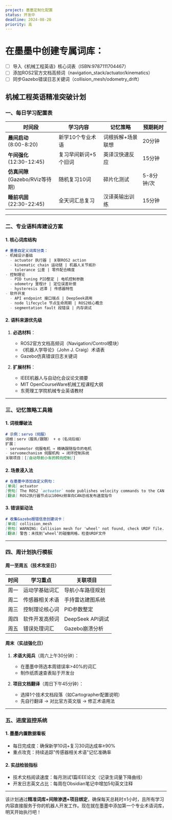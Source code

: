 ```yaml
---
project: 墨墨定制化配置
status: 开发中
deadline: 2024-08-20
priority: 高
---
```

# 在墨墨中创建专属词库：
- [ ] 导入《机械工程英语》核心词表（ISBN:9787111704467）
- [ ] 添加ROS2官方文档高频词（navigation_stack/actuator/kinematics）
- [ ] 同步Gazebo错误日志关键词（collision_mesh/odometry_drift）

**机械工程英语精准突破计划**
---

### **一、每日学习配置表**
| 时间段                          | 学习内容        | 记忆策略      | 预期耗时    |
| ---------------------------- | ----------- | --------- | ------- |
| **晨间启动**<br>(8:00-8:20)      | 新学10个专业术语   | 词根拆解+场景联想 | 20分钟    |
| **午间强化**<br>(12:30-12:45)    | 复习早间新词+5个旧词 | 英译汉快速反应   | 15分钟    |
| **仿真间隙**<br>(Gazebo/RViz等待期) | 随机复习10词     | 碎片化测试     | 5-8分钟/次 |
| **睡前巩固**<br>(22:30-22:45)    | 全天词汇总复习     | 汉译英输出训练   | 15分钟    |

---

### **二、专业语料库建设方案**

#### 1. **核心词库结构**
```markdown
# 墨墨自定义词库分类：
- 机械设计基础
  - actuator 执行器 | 关联ROS2 action
  - kinematic chain 运动链 | 机器人关节拓扑
  - tolerance 公差 | 零件配合精度
- 控制理论
  - PID tuning PID整定 | 电机控制参数
  - odometry 里程计 | 定位误差补偿
  - hysteresis 迟滞 | 传感器特性
- 软件开发
  - API endpoint 接口端点 | DeepSeek调用
  - node lifecycle 节点生命周期 | ROS2核心概念
  - segmentation fault 段错误 | 内存调试
```

#### 2. **语料来源优先级**
1. **必选材料**：
   - ROS2官方文档高频词（Navigation/Control模块）
   - 《机器人学导论》（John J. Craig）术语表
   - Gazebo仿真错误日志关键词

2. **扩展材料**：
   - IEEE机器人与自动化会议论文摘要
   - MIT OpenCourseWare机械工程课程大纲
   - 东莞理工学院机械专业英语教材

---

### **三、记忆策略工具箱**

#### 1. **词根爆破法**
```markdown
# 示例：servo（伺服）
词根：serv（服务/跟随） + o（名词后缀）
扩展：
- servomotor 伺服电机 → 精确跟随指令的电机
- servomechanism 伺服机构 → 闭环控制系统
关联项目：[[自动导航小车的转向控制]]
```

#### 2. **场景浸入法**
```markdown
# 在墨墨中添加自定义例句：
[单词] actuator  
[例句] The ROS2 `actuator` node publishes velocity commands to the CAN bus at 100Hz.  
[翻译] ROS2执行器节点以100Hz频率向CAN总线发布速度指令
```

#### 3. **错误驱动法**
```markdown
# 收集Gazebo报错信息创建词卡：
[单词] collision_mesh  
[例句] WARNING: Collision mesh for 'wheel' not found, check URDF file.  
[翻译] 警告：未找到‘wheel’的碰撞网格，检查URDF文件
```

---

### **四、周计划执行模板**

#### 周一至周五（技术攻坚日）
| 时间  | 学习重点    | 关联项目           |
| --- | ------- | -------------- |
| 周一  | 运动学基础词汇 | 导航小车路径规划       |
| 周二  | 传感器相关术语 | 手持雷达建图系统       |
| 周三  | 控制理论核心词 | PID参数整定        |
| 周四  | 软件开发高频词 | DeepSeek API调试 |
| 周五  | 错误处理词汇  | Gazebo崩溃分析     |

#### 周末（实战强化日）
1. **术语大阅兵**（周六上午30分钟）：
   - 在墨墨中筛选本周错误率>40%的词汇
   - 制作纸质速查表贴于开发台

2. **项目文档翻译**（周日下午45分钟）：
   - 选择1个技术文档段落（如Cartographer配置说明）
   - 先自行翻译 → 对比官方英文版 → 修正术语用法

---

### **五、进度监控系统**

#### 1. 墨墨内置数据看板
- 每日完成度：确保新学10词+复习30词达成率≥90%
- 重点攻克：持续追踪"传感器相关术语"记忆准确率

#### 2. 实战检验指标
- 技术文档阅读速度：每月测试1篇IEEE论文（记录生词量下降曲线）
- 开发日志英文占比：每周在Obsidian笔记中增加5句英文注释

---

该计划通过**精准词库+间隙渗透+项目绑定**，确保每天总耗时≤1小时，且所有学习内容直接服务于你的机器人开发工作。现在就在墨墨中添加第一个专业术语词库，明天开始执行吧！